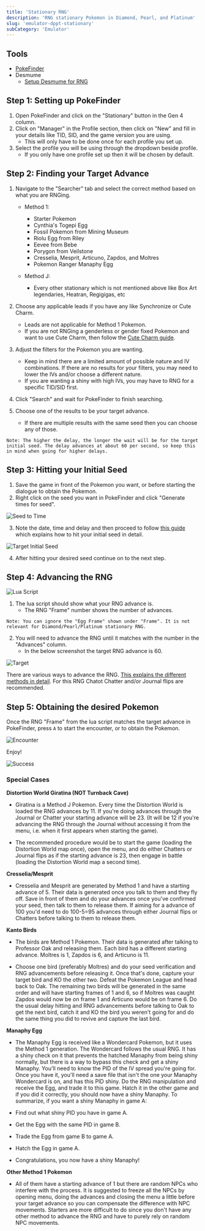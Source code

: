 ```yaml
---
title: 'Stationary RNG'
description: 'RNG stationary Pokemon in Diamond, Pearl, and Platinum'
slug: 'emulator-dppt-stationary'
subCategory: 'Emulator'
---
```


## Tools

- [PokeFinder](https://github.com/Admiral-Fish/PokeFinder/releases)
- Desmume
  - [Setup Desmume for RNG](https://www.pokemonrng.com/desmume-setup)

## Step 1: Setting up PokeFinder

1. Open PokeFinder and click on the "Stationary" button in the Gen 4 column.
2. Click on "Manager" in the Profile section, then click on "New" and fill in your details like TID, SID, and the game version you are using.
   - This will only have to be done once for each profile you set up.
3. Select the profile you will be using through the dropdown beside profile.
   - If you only have one profile set up then it will be chosen by default.

## Step 2: Finding your Target Advance

1. Navigate to the "Searcher" tab and select the correct method based on what you are RNGing.

   - Method 1:

     - Starter Pokemon
     - Cynthia's Togepi Egg
     - Fossil Pokemon from Mining Museum
     - Riolu Egg from Riley
     - Eevee from Bebe
     - Porygon from Veilstone
     - Cresselia, Mesprit, Articuno, Zapdos, and Moltres
     - Pokemon Ranger Manaphy Egg

   - Method J:
     - Every other stationary which is not mentioned above like Box Art legendaries, Heatran, Regigigas, etc

2. Choose any applicable leads if you have any like Synchronize or Cute Charm.
   - Leads are not applicable for Method 1 Pokemon.
   - If you are not RNGing a genderless or gender fixed Pokemon and want to use Cute Charm, then follow the [Cute Charm guide](https://www.smogon.com/ingame/rng/dpphgss_rng_part5).
3. Adjust the filters for the Pokemon you are wanting.
   - Keep in mind there are a limited amount of possible nature and IV combinations. If there are no results for your filters, you may need to lower the IVs and/or choose a different nature.
   - If you are wanting a shiny with high IVs, you may have to RNG for a specific TID/SID first.
4. Click "Search" and wait for PokeFinder to finish searching.
5. Choose one of the results to be your target advance.
   - If there are multiple results with the same seed then you can choose any of those.

```
Note: The higher the delay, the longer the wait will be for the target initial seed. The delay advances at about 60 per second, so keep this in mind when going for higher delays.
```

## Step 3: Hitting your Initial Seed

1. Save the game in front of the Pokemon you want, or before starting the dialogue to obtain the Pokemon.
2. Right click on the seed you want in PokeFinder and click "Generate times for seed".

![Seed to Time](../../images/Diamond-Pearl-Platinum/Stationary/Seed-to-Time.png)

3. Note the date, time and delay and then proceed to follow [this guide](https://www.pokemonrng.com/dppt-initial-seed) which explains how to hit your initial seed in detail.

![Target Initial Seed](../../images/Diamond-Pearl-Platinum/Stationary/Target-Initial.png)

4. After hitting your desired seed continue on to the next step.

## Step 4: Advancing the RNG

![Lua Script](../../images/Diamond-Pearl-Platinum/Stationary/Lua.png)

1. The lua script should show what your RNG advance is.
   - The RNG "Frame" number shows the number of advances.

```
Note: You can ignore the "Egg Frame" shown under "Frame". It is not relevant for Diamond/Pearl/Platinum stationary RNG.
```

2. You will need to advance the RNG until it matches with the number in the "Advances" column.
   - In the below screenshot the target RNG advance is 60.

![Target](../../images/Diamond-Pearl-Platinum/Stationary/Target.png)

There are various ways to advance the RNG. [This explains the different methods in detail](https://www.pokemonrng.com/dppt-advance-rng). For this RNG Chatot Chatter and/or Journal flips are recommended.

## Step 5: Obtaining the desired Pokemon

Once the RNG "Frame" from the lua script matches the target advance in PokeFinder, press `A` to start the encounter, or to obtain the Pokemon.

![Encounter](../../images/Diamond-Pearl-Platinum/Stationary/Encounter.png)

Enjoy!

![Success](../../images/Diamond-Pearl-Platinum/Stationary/Success.png)

### Special Cases

**Distortion World Giratina (NOT Turnback Cave)**

- Giratina is a Method J Pokemon. Every time the Distortion World is loaded the RNG advances by 11. If you're doing advances through the Journal or Chatter your starting advance will be 23. (It will be 12 if you're advancing the RNG through the Journal without accessing it from the menu, i.e. when it first appears when starting the game).

- The recommended procedure would be to start the game (loading the Distortion World map once), open the menu, and do either Chatters or Journal flips as if the starting advance is 23, then engage in battle (loading the Distortion World map a second time).

**Cresselia/Mesprit**

- Cresselia and Mesprit are generated by Method 1 and have a starting advance of 5. Their data is generated once you talk to them and they fly off. Save in front of them and do your advances once you've confirmed your seed, then talk to them to release them. If aiming for a advance of 100 you'd need to do 100-5=95 advances through either Journal flips or Chatters before talking to them to release them.

**Kanto Birds**

- The birds are Method 1 Pokemon. Their data is generated after talking to Professor Oak and releasing them. Each bird has a different starting advance. Moltres is 1, Zapdos is 6, and Articuno is 11.

- Choose one bird (preferably Moltres) and do your seed verification and RNG advancements before releasing it. Once that's done, capture your target bird and KO the other two. Defeat the Pokemon League and head back to Oak. The remaining two birds will be generated in the same order and will have starting frames of 1 and 6, so if Moltres was caught Zapdos would now be on frame 1 and Articuno would be on frame 6. Do the usual delay hitting and RNG advancements before talking to Oak to get the next bird, catch it and KO the bird you weren't going for and do the same thing you did to revive and capture the last bird.

**Manaphy Egg**

- The Manaphy Egg is received like a Wondercard Pokemon, but it uses the Method 1 generation. The Wondercard follows the usual RNG. It has a shiny check on it that prevents the hatched Manaphy from being shiny normally, but there is a way to bypass this check and get a shiny Manaphy. You'll need to know the PID of the IV spread you're going for. Once you have it, you'll need a save file that isn't the one your Manaphy Wondercard is on, and has this PID shiny. Do the RNG manipulation and receive the Egg, and trade it to this game. Hatch it in the other game and if you did it correctly, you should now have a shiny Manaphy. To summarize, if you want a shiny Manaphy in game A:

- Find out what shiny PID you have in game A.

- Get the Egg with the same PID in game B.

- Trade the Egg from game B to game A.

- Hatch the Egg in game A.

- Congratulations, you now have a shiny Manaphy!

**Other Method 1 Pokemon**

- All of them have a starting advance of 1 but there are random NPCs who interfere with the process. It is suggested to freeze all the NPCs by opening menu, doing the advances and closing the menu a little before your target advance so you can compensate the difference with NPC movements. Starters are more difficult to do since you don't have any other method to advance the RNG and have to purely rely on random NPC movements.
